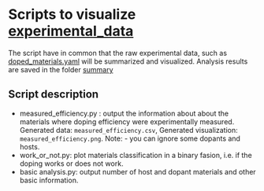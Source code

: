 # Scripts to visualize [experimental_data](https://github.com/NanomatchGmbH/doping_lib/experimental_data)

The script have in common that the raw experimental data, such as [doped_materials.yaml](https://github.com/NanomatchGmbH/doping_lib/experimental_data/doped_materials.yaml) will be summarized and visualized. Analysis results are saved in the folder [summary](https://github.com/NanomatchGmbH/doping_lib/experimental_data/summary)

## Script description
- measured_efficiency.py : output the information about about the materials where doping efficiency were experimentally measured. Generated data: `measured_efficiency.csv`, Generated visualization: `measured_efficiency.png`. Note: - you can ignore some dopants and hosts.
- work_or_not.py: plot materials classification in a binary fasion, i.e. if the doping works or does not work.
- basic analysis.py: output number of host and dopant materials and other basic information.
